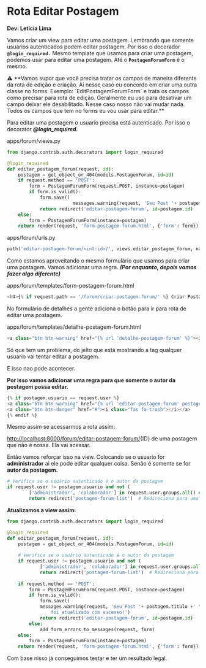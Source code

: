 # **Rota Editar Postagem**

**Dev: Letícia Lima** 

Vamos criar um view para editar uma postagem. Lembrando que somente usuarios autenticados podem editar postagem. Por isso o decorador **`@login_required.`** Mesmo template que usamos para criar uma postagem, podemos usar para editar uma postagem. Até o **`PostagemForumForm`** é o mesmo. 

<aside>
⚠️ **Vamos supor que você precisa tratar os campos de maneira diferente da rota de edição e criação. Ai nesse caso eu concordo em criar uma outra classe no forms. 
Exemplo: `EditPostagemForumForm`  e trata os campos como precisar para rota de edição. Geralmente eu uso para desativar um campo deixar ele desabilitado.
Nesse caso nosso não vai mudar nada. Todos os campos que tem no forms eu vou usar para editar.**

</aside>

Para editar uma postagem o usuario precisa está autenticado. Por isso o decorator ***@login_required.***

apps/forum/views.py

```python
from django.contrib.auth.decorators import login_required

@login_required
def editar_postagem_forum(request, id):
    postagem = get_object_or_404(models.PostagemForum, id=id)
    if request.method == 'POST':
        form = PostagemForumForm(request.POST, instance=postagem)
        if form.is_valid():
            form.save()
                        messages.warning(request, 'Seu Post '+ postagem.titulo +' foi atualizado com sucesso!')
            return redirect('editar-postagem-forum', id=postagem.id)
    else:
        form = PostagemForumForm(instance=postagem)
    return render(request, 'form-postagem-forum.html', {'form': form})
```

apps/forum/urls.py

```python
path('editar-postagem-forum/<int:id>/', views.editar_postagem_forum, name='editar-postagem-forum'),
```

Como estamos aproveitando o mesmo formulário que usamos para criar uma postagem. Vamos adicionar uma regra. ***(Por enquanto, depois vamos fazer algo diferente)***

apps/forum/templates/form-postagem-forum.html

```python
<h4>{% if request.path == '/forum/criar-postagem-forum/' %} Criar Postagem {% else %} Editar Postagem {% endif %} </h4>
```

No formulário de detalhes a gente adiciona o botão para ir para rota de editar uma postagem.

apps/forum/templates/detalhe-postagem-forum.html

```python
<a class="btn btn-warning" href="{% url 'detalhe-postagem-forum' %}"><i class="fas fa-edit"></i></a>
```

Só que tem um problema, do jeito que está mostrando a tag qualquer usuario vai tentar editar a postagem. 

E isso nao pode acontecer. 

**Por isso vamos adicionar uma regra para que somente o autor da postagem possa editar.**

```python
{% if postagem.usuario == request.user %}
<a class="btn btn-warning" href="{% url 'editar-postagem-forum' postagem.id %}"><i class="fas fa-edit"></i></a>  
<a class="btn btn-danger" href="#"><i class="fas fa-trash"></i></a>  
{% endif %}
```

Mesmo assim se acessarmos a rota assim:

[http://localhost:8000/forum/editar-postagem-forum/](http://localhost:8000/forum/editar-postagem-forum/5/){ID} de uma postagem que não é nossa. Ela vai acessar. 

Então vamos reforçar isso na view. Colocando se o usuario for **administrador** ai ele pode editar qualquer coisa. Senão é somente se for **autor da postagem.**

```python
# Verifica se o usuário autenticado é o autor da postagem
if request.user != postagem.usuario and not (
        ['administrador', 'colaborador'] in request.user.groups.all() or request.user.is_superuser):
        return redirect('postagem-forum-list')  # Redireciona para uma página de erro ou outra página adequada
```

**Atualizamos a view assim:**

```python
from django.contrib.auth.decorators import login_required

@login_required
def editar_postagem_forum(request, id):
    postagem = get_object_or_404(models.PostagemForum, id=id)
    
    # Verifica se o usuário autenticado é o autor da postagem
    if request.user != postagem.usuario and not (
            ['administrador', 'colaborador'] in request.user.groups.all() or request.user.is_superuser):
            return redirect('postagem-forum-list')  # Redireciona para uma página de erro ou outra página adequada
    
    if request.method == 'POST':
        form = PostagemForumForm(request.POST, instance=postagem)
        if form.is_valid():
            form.save()
            messages.warning(request, 'Seu Post '+ postagem.titulo +' \
                foi atualizado com sucesso!')
            return redirect('editar-postagem-forum', id=postagem.id)
        else:
            add_form_errors_to_messages(request, form)
    else:
        form = PostagemForumForm(instance=postagem)
    return render(request, 'form-postagem-forum.html', {'form': form})
```

Com base nisso já conseguimos testar e ter um resultado legal.